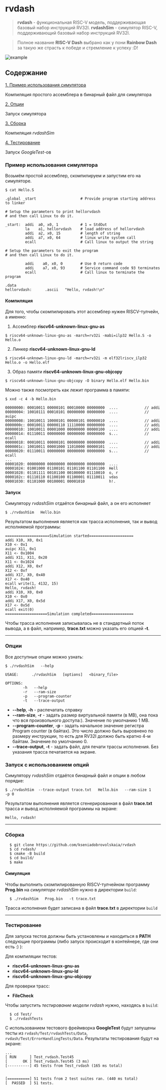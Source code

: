 # rvdash 

> **rvdash** - функциональная RISC-V модель, поддерживающая базовый набор инструкций RV32I.
> **rvdashSim** - cимулятор RISC-V, поддерживающий базовый набор инструкций RV32I.

> Полное название **RISC-V Dash** выбрано как у пони **Rainbow Dash** 
> за такую же страсть к победе и стремление к успеху :D!

 
![example](Pictures/rvdash.jpg) 


## Содержание

[1. Пример использования симулятора](#1)

Компиляция простого ассемблера в бинарный файл для симулятора


[2. Опции](#4)

Запуск симулятора

[3. Сборка ](#2)

Компиляция *rvdashSim*

[4. Тестирование](#3)

Запуск *GoogleTest*-ов




<a name="1"></a>
 ### Пример использования симулятора

Возьмём простой ассемблер, скомпилируем и запустим его на симуляторе.

```
$ cat Hello.S
```
  ```
  .global _start                    # Provide program starting address to linker

# Setup the parameters to print hellorvdash
# and then call Linux to do it.

_start:  addi  a0, x0, 1          # 1 = StdOut
           la    a1, hellorvdash    # load address of hellorvdash
           addi  a2, x0, 15         # length of string
           addi  a7, x0, 64         # linux write system call
           ecall                    # Call linux to output the string

# Setup the parameters to exit the program
# and then call Linux to do it.

           addi    a0, x0, 0        # Use 0 return code
           addi    a7, x0, 93       # Service command code 93 terminates
           ecall                    # Call linux to terminate the program

.data
hellorvdash:      .ascii   "Hello, rvdash!\n"

  ```

#### Компиляция
 
Для того, чтобы скомпилировать этот ассемблер нужен RISCV-тулчейн, а именно:

1. Ассемблер **riscv64-unknown-linux-gnu-as**
```
$ riscv64-unknown-linux-gnu-as -march=rv32i -mabi=ilp32 Hello.S -o Hello.o 
```
2. Линкер **riscv64-unknown-linux-gnu-ld**
```
$ riscv64-unknown-linux-gnu-ld -march=rv32i -m elf32lriscv_ilp32  Hello.o -o Hello.elf
```
3. Образ памяти **riscv64-unknown-linux-gnu-objcopy**
```
$ riscv64-unknown-linux-gnu-objcopy -O binary Hello.elf Hello.bin
```

Можно также посмотреть как лежит программа в памяти:
```
$ xxd -c 4 -b Hello.bin
```
```
00000000: 00010011 00000101 00010000 00000000  ....            // addi
00000004: 10010111 00010101 00000000 00000000  ....            // auipc
00000008: 10010011 10000101 00000101 00000010  ....            // addi
0000000c: 00010011 00000110 11110000 00000000  ....            // addi
00000010: 10010011 00001000 00000000 00000100  ....            // addi
00000014: 01110011 00000000 00000000 00000000  s...            // ecall
00000018: 00010011 00000101 00000000 00000000  ....            // addi
0000001c: 10010011 00001000 11010000 00000101  ....            // addi
00000020: 01110011 00000000 00000000 00000000  s...            // ecall
...
00001020: 00000000 00000000 00000000 00000000  ....
00001024: 01001000 01100101 01101100 01101100  Hell
00001028: 01101111 00101100 00100000 01110010  o, r
0000102c: 01110110 01100100 01100001 01110011  vdas
00001030: 01101000 00100001 00001010           h!.

```

#### Запуск
 
 Симулятору *rvdashSim* отдаётся бинарный файл, а он его исполняет
 ```
$ ./rvdashSim   Hello.bin
 ```
 Результатом выполнения является как трасса исполнения, так и вывод исполняемой программы:
 ```
 ====================Simulation started====================
addi X10, X0, 0x1
X10 <- 0x1
auipc X11, 0x1
X11 <- 0x1004
addi X11, X11, 0x20
X11 <- 0x1024
addi X12, X0, 0xf
X12 <- 0xf
addi X17, X0, 0x40
X17 <- 0x40
ecall write(1, 4132, 15)
Hello, rvdash!
addi X10, X0, 0x0
X10 <- 0x0
addi X17, X0, 0x5d
X17 <- 0x5d
ecall exit(0)
===================Simulation completed===================

 ``` 
 
 Чтобы трасса исполнения записывалась не в стандартный поток вывода, а в файл, например, **trace.txt** 
 можно указать его опцией  **-t**.
 
-----------------------------------------------------------------------------

 
 <a name="4"></a>
 ### Опции
 
 Все доступные опции можно узнать:
 ```
$ ./rvdashSim   --help
 ```
```
USAGE:      ./rvdashSim   [options]   <binary_file>

OPTIONS: 
	    -h	 --help
	    -r	 --ram-size
	    -p	 --program-counter
	    -t	 --trace-output
```

* **--help**, **-h** - распечатать справку
* **--ram-size**, **-r** - задать размер виртуальной памяти (в MB), она пока что вся произвольного доступа:). Значение по умолчанию 1 MB.
* **--program-counter**, **-p** - задать начальное значение регистра Program counter (в байтах). Это число должно быть выровнено по размеру инструкции, то есть для RV32I должно быть кратно 4-м байтам. Значение по умолчанию 0.
* **--trace-output**, **-t** - задать файл, для печати трассы исполнения. Без указания трасса печатается на экране.

### Запуск с использованием опций
 
 Симулятору *rvdashSim* отдаётся бинарный файл и опции в любом порядке:
 ```
$ ./rvdashSim  --trace-output trace.txt   Hello.bin   --ram-size 1    -p 0
 ```
 Результатом выполнения является сгенерированная в файл  **trace.txt** трасса и вывод исполняемой программы на экране:
 
 ```
Hello, rvdash!
```


 
-----------------------------------------------------------------------------

<a name="2"></a>
 ### Сборка

```
  $ git clone https://github.com/kseniadobrovolskaia/rvdash
  $ cd rvdash/
  $ cmake -B build
  $ cd build/
  $ make
```
 
#### Симуляция

Чтобы выполнить скомпилированную RISCV-тулчейном программу **Prog.bin** на *симуляторе rvdashSim* нужно в директории `build`:
``` 
  $ ./rvdashSim   Prog.bin   -t trace.txt
``` 

Трасса исполнения будет записана в файл **trace.txt** в директории `build`


-----------------------------------------------------------------------------

<a name="3"></a>
 ### Тестирование

Для запуска тестов должны быть установлены и находиться в **PATH** следующие программы
(либо запуск происходит в контейнере, где они есть :) ):

Для компиляции тестов:
* **riscv64-unknown-linux-gnu-as**
* **riscv64-unknown-linux-gnu-ld**
* **riscv64-unknown-linux-gnu-objcopy**

Для проверки трасс:
* **FileCheck**

Чтобы запустить *тестирование модели rvdash* нужно, находясь в `build`:  

```
  $ cd Test/
  $ ./rvdashTests
```
С использованием тестового фреймворка **GoogleTest** будут запущены тесты из 
`rvdash/Test/rvdashTests/Data`, `rvdash/Test/ErrorHandlingTests/Data`. Результаты тестирования будут на экране:

```
...
[ RUN      ] Test_rvdash.Test45
[       OK ] Test_rvdash.Test45 (3 ms)
[----------] 45 tests from Test_rvdash (165 ms total)


[==========] 51 tests from 2 test suites ran. (440 ms total)
[  PASSED  ] 51 tests.
```
 
 

